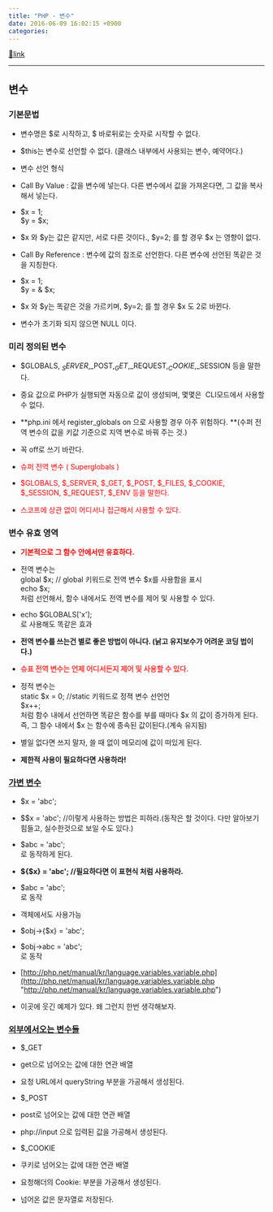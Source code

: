```yaml
---
title: "PHP - 변수"
date: 2016-06-09 16:02:15 +0900
categories: 
---
```

[🔗link](http://www.mins01.com/mh/tech/read/1002)
***


변수
--

### 기본문법

- 변수명은 $로 시작하고, $ 바로뒤로는 숫자로 시작할 수 없다.
- $this는 변수로 선언할 수 없다. (클래스 내부에서 사용되는 변수, 예약어다.)
- 변수 선언 형식
- Call By Value : 값을 변수에 넣는다. 다른 변수에서 값을 가져온다면, 그 값을 복사해서 넣는다.
- $x = 1;  
$y = $x;
- $x 와 $y는 값은 같지만, 서로 다른 것이다., $y=2; 를 할 경우 $x 는 영향이 없다.


- Call By Reference : 변수에 값의 참조로 선언한다. 다른 변수에 선언된 똑같은 것을 지칭한다.
- $x = 1;  
$y = &amp; $x;
- $x 와 $y는 똑같은 것을 가르키며, $y=2; 를 할 경우 $x 도 2로 바뀐다.



- 변수가 초기화 되지 않으면 NULL 이다.

  
### 미리 정의된 변수

- $GLOBALS, $_SERVER ,$_POST,$_GET,$_REQUEST,$_COOKIE,$_SESSION 등을 말한다. 
- 중요 값으로 PHP가 실행되면 자동으로 값이 생성되며, 몇몇은  CLI모드에서 사용할 수 없다.
- **php.ini 에서 register_globals on 으로 사용할 경우 아주 위험하다. **(수퍼 전역 변수의 값을 키값 기준으로 지역 변수로 바꿔 주는 것.)
- 꼭 off로 쓰기 바란다.

- <font color="#ff0000">슈퍼 전역 변수 ( Superglobals )</font>
- <font color="#ff0000">$GLOBALS, $_SERVER, $_GET, $_POST, $_FILES, $_COOKIE, $_SESSION, $_REQUEST, $_ENV 등을 말한다. </font>
- <font color="#ff0000">스코프에 상관 없이 어디서나 접근해서 사용할 수 있다.</font>


### 변수 유효 영역

- **<font color="#ff0000">기본적으로 그 함수 안에서만 유효하다.</font>**
- 전역 변수는   
global $x; // global 키워드로 전역 변수 $x를 사용함을 표시   
echo $x;   
처럼 선언해서, 함수 내에서도 전역 변수를 제어 및 사용할 수 있다.
- echo $GLOBALS['x'];  
로 사용해도 똑같은 효과
- **전역 변수를 쓰는건 별로 좋은 방법이 아니다. (낡고 유지보수가 어려운 코딩 법이다.)**

- **<font color="#ff3333">슈표 전역 변수는 언제 어디서든지 제어 및 사용할 수 있다.</font>**
- 정적 변수는  
static $x = 0; //static 키워드로 정젹 변수 선언언  
$x++;  
처럼 함수 내에서 선언하면 똑같은 함수를 부를 때마다 $x 의 값이 증가하게 된다.  
즉, 그 함수 내에서 $x 는 함수에 종속된 값이된다.(계속 유지됨)
- 별일 없다면 쓰지 말자, 쓸 때 없이 메모리에 값이 떠있게 된다.
- **제한적 사용이 필요하다면 사용하라!**


### [가변 변수](http://php.net/manual/kr/language.variables.variable.php)

- $x = 'abc'; 
- $$x = 'abc'; //이렇게 사용하는 방법은 피하라.(동작은 할 것이다. 다만 알아보기 힘들고, 실수한것으로 보일 수도 있다.)
- $abc = 'abc';   
로 동작하게 된다.

- **${$x} = 'abc'; //필요하다면 이 표현식 처럼 사용하라.**
- $abc = 'abc';   
로 동작

- 객체에서도 사용가능
- $obj-&gt;{$x} = 'abc';
- $obj-&gt;abc = 'abc';   
로 동작


- [http://php.net/manual/kr/language.variables.variable.php](http://php.net/manual/kr/language.variables.variable.php "http://php.net/manual/kr/language.variables.variable.php")
- 이곳에 웃긴 예제가 있다. 왜 그런지 한번 생각해보자.


### [외부에서오는 변수들](http://php.net/manual/kr/language.variables.external.php "외부에서오는 변수들")

- $_GET
- get으로 넘어오는 값에 대한 연관 배열
- 요청 URL에서 queryString 부분을 가공해서 생성된다.

- $_POST
- post로 넘어오는 값에 대한 연관 배열
- php://input 으로 입력된 값을 가공해서 생성된다.

- $_COOKIE
- 쿠키로 넘어오는 값에 대한 연관 배열
- 요청해더의 Cookie: 부분을 가공해서 생성된다.

- 넘어온 값은 문자열로 저장된다.


